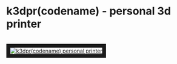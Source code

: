 # k3dpr(codename) - personal 3d printer
<br />
<a href="http://www.youtube.com/watch?feature=player_embedded&v=c9imkmnhGjs
" target="_blank"><img src="http://img.youtube.com/vi/c9imkmnhGjs/0.jpg" 
alt="k3dpr(codename) personal printer" max-width="90%" border="10" /></a>
